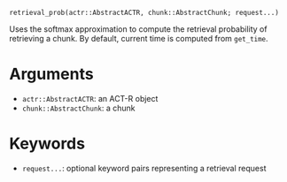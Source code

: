 ```
retrieval_prob(actr::AbstractACTR, chunk::AbstractChunk; request...)
```

Uses the softmax approximation to compute the retrieval probability of retrieving a chunk. By default, current time is computed from `get_time`.

# Arguments

  * `actr::AbstractACTR`: an ACT-R object
  * `chunk::AbstractChunk`: a chunk

# Keywords

  * `request...`: optional keyword pairs representing a retrieval request
